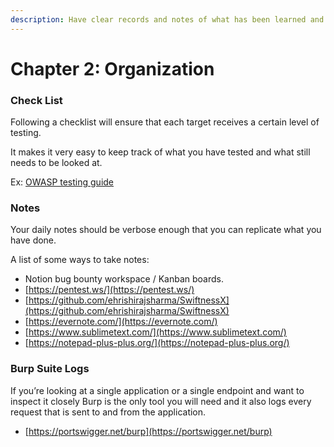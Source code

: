 ```yaml
---
description: Have clear records and notes of what has been learned and done
---
```


# Chapter 2: Organization

### Check List

Following a checklist will ensure that each target receives a certain level of testing.

It makes it very easy to keep track of what you have tested and what still needs to be looked at.

Ex: [OWASP testing guide](https://github.com/tanprathan/OWASP-Testing-Checklist)



### Notes

Your daily notes should be verbose enough that you can replicate what you have done.

A list of some ways to take notes:

* Notion bug bounty workspace / Kanban boards.
* [https://pentest.ws/](https://pentest.ws/)
* [https://github.com/ehrishirajsharma/SwiftnessX](https://github.com/ehrishirajsharma/SwiftnessX)
* [https://evernote.com/](https://evernote.com/)
* [https://www.sublimetext.com/](https://www.sublimetext.com/)
* [https://notepad-plus-plus.org/](https://notepad-plus-plus.org/)

### Burp Suite Logs

If you’re looking at a single application or a single endpoint and want to inspect it closely Burp is the only tool you will need and it also logs every request that is sent to and from the application.

* [https://portswigger.net/burp](https://portswigger.net/burp)

